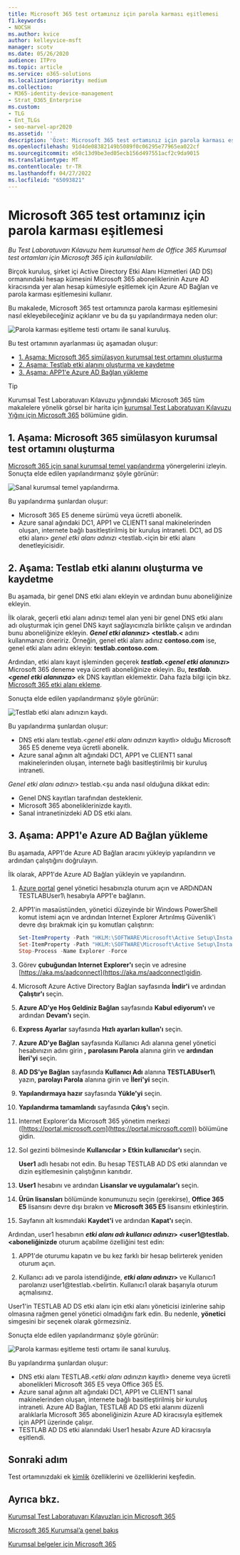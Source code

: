 ```yaml
---
title: Microsoft 365 test ortamınız için parola karması eşitlemesi
f1.keywords:
- NOCSH
ms.author: kvice
author: kelleyvice-msft
manager: scotv
ms.date: 05/26/2020
audience: ITPro
ms.topic: article
ms.service: o365-solutions
ms.localizationpriority: medium
ms.collection:
- M365-identity-device-management
- Strat_O365_Enterprise
ms.custom:
- TLG
- Ent_TLGs
- seo-marvel-apr2020
ms.assetid: ''
description: 'Özet: Microsoft 365 test ortamınız için parola karması eşitlemesini ve oturum açmayı yapılandırın ve gösterin.'
ms.openlocfilehash: 91d4de08382149b5089f0c06295e77965ea022cf
ms.sourcegitcommit: e50c13d9be3ed05ecb156d497551acf2c9da9015
ms.translationtype: MT
ms.contentlocale: tr-TR
ms.lasthandoff: 04/27/2022
ms.locfileid: "65093821"
---
```

# <a name="password-hash-synchronization-for-your-microsoft-365-test-environment"></a>Microsoft 365 test ortamınız için parola karması eşitlemesi

*Bu Test Laboratuvarı Kılavuzu hem kurumsal hem de Office 365 Kurumsal test ortamları için Microsoft 365 için kullanılabilir.*

Birçok kuruluş, şirket içi Active Directory Etki Alanı Hizmetleri (AD DS) ormanındaki hesap kümesini Microsoft 365 aboneliklerinin Azure AD kiracısında yer alan hesap kümesiyle eşitlemek için Azure AD Bağlan ve parola karması eşitlemesini kullanır. 

Bu makalede, Microsoft 365 test ortamınıza parola karması eşitlemesini nasıl ekleyebileceğiniz açıklanır ve bu da şu yapılandırmaya neden olur:
  
![Parola karması eşitleme testi ortamı ile sanal kuruluş.](../media/password-hash-sync-m365-ent-test-environment/Phase3.png)
  
Bu test ortamının ayarlanması üç aşamadan oluşur:
- [1. Aşama: Microsoft 365 simülasyon kurumsal test ortamını oluşturma](#phase-1-create-the-microsoft-365-simulated-enterprise-test-environment)
- [2. Aşama: Testlab etki alanını oluşturma ve kaydetme](#phase-2-create-and-register-the-testlab-domain)
- [3. Aşama: APP1'e Azure AD Bağlan yükleme](#phase-3-install-azure-ad-connect-on-app1)
    
> [!TIP]
> Kurumsal Test Laboratuvarı Kılavuzu yığınındaki Microsoft 365 tüm makalelere yönelik görsel bir harita için [kurumsal Test Laboratuvarı Kılavuzu Yığını için Microsoft 365](../downloads/Microsoft365EnterpriseTLGStack.pdf) bölümüne gidin.
  
## <a name="phase-1-create-the-microsoft-365-simulated-enterprise-test-environment"></a>1. Aşama: Microsoft 365 simülasyon kurumsal test ortamını oluşturma

[Microsoft 365 için sanal kurumsal temel yapılandırma](simulated-ent-base-configuration-microsoft-365-enterprise.md) yönergelerini izleyin. Sonuçta elde edilen yapılandırmanız şöyle görünür:
  
![Sanal kurumsal temel yapılandırma.](../media/password-hash-sync-m365-ent-test-environment/Phase1.png)
  
Bu yapılandırma şunlardan oluşur:
  
- Microsoft 365 E5 deneme sürümü veya ücretli abonelik.
- Azure sanal ağındaki DC1, APP1 ve CLIENT1 sanal makinelerinden oluşan, internete bağlı basitleştirilmiş bir kuruluş intraneti. DC1, ad DS etki alanı> *genel etki alanı adınızı* <testlab.<için bir etki alanı denetleyicisidir.

## <a name="phase-2-create-and-register-the-testlab-domain"></a>2. Aşama: Testlab etki alanını oluşturma ve kaydetme

Bu aşamada, bir genel DNS etki alanı ekleyin ve ardından bunu aboneliğinize ekleyin.

İlk olarak, geçerli etki alanı adınızı temel alan yeni bir genel DNS etki alanı adı oluşturmak için genel DNS kayıt sağlayıcınızla birlikte çalışın ve ardından bunu aboneliğinize ekleyin. ***Genel etki alanınız*> <testlab.<** adını kullanmanızı öneririz. Örneğin, genel etki alanı adınız **<span>contoso.com</span>** ise, genel etki alanı adını ekleyin: **<span>testlab.contoso.com</span>**.
  
Ardından, etki alanı kayıt işleminden geçerek ***testlab.<genel etki alanınızı*>** Microsoft 365 deneme veya ücretli aboneliğinize ekleyin. Bu, ***testlab.<genel etki alanınıza*>** ek DNS kayıtları eklemektir. Daha fazla bilgi için bkz. [Microsoft 365 etki alanı ekleme](../admin/setup/add-domain.md).

Sonuçta elde edilen yapılandırmanız şöyle görünür:
  
![Testlab etki alanı adınızın kaydı.](../media/password-hash-sync-m365-ent-test-environment/Phase2.png)
  
Bu yapılandırma şunlardan oluşur:

- DNS etki alanı testlab.<*genel etki alanı adınızın* kayıtlı> olduğu Microsoft 365 E5 deneme veya ücretli abonelik.
- Azure sanal ağının alt ağındaki DC1, APP1 ve CLIENT1 sanal makinelerinden oluşan, internete bağlı basitleştirilmiş bir kuruluş intraneti.

*Genel etki alanı adınızı*> testlab.<şu anda nasıl olduğuna dikkat edin:

- Genel DNS kayıtları tarafından desteklenir.
- Microsoft 365 aboneliklerinizde kayıtlı.
- Sanal intranetinizdeki AD DS etki alanı.
     
## <a name="phase-3-install-azure-ad-connect-on-app1"></a>3. Aşama: APP1'e Azure AD Bağlan yükleme

Bu aşamada, APP1'de Azure AD Bağlan aracını yükleyip yapılandırın ve ardından çalıştığını doğrulayın.
  
İlk olarak, APP1'de Azure AD Bağlan yükleyin ve yapılandırın.

1. [Azure portal](https://portal.azure.com) genel yönetici hesabınızla oturum açın ve ARDıNDAN TESTLABUser1\\ hesabıyla APP1'e bağlanın.
    
2. APP1'in masaüstünden, yönetici düzeyinde bir Windows PowerShell komut istemi açın ve ardından Internet Explorer Artırılmış Güvenlik'i devre dışı bırakmak için şu komutları çalıştırın:
    
   ```powershell
   Set-ItemProperty -Path "HKLM:\SOFTWARE\Microsoft\Active Setup\Installed Components\{A509B1A7-37EF-4b3f-8CFC-4F3A74704073}" -Name "IsInstalled" -Value 0
   Set-ItemProperty -Path "HKLM:\SOFTWARE\Microsoft\Active Setup\Installed Components\{A509B1A8-37EF-4b3f-8CFC-4F3A74704073}" -Name "IsInstalled" -Value 0
   Stop-Process -Name Explorer -Force
   ```

3. Görev **çubuğundan Internet Explorer'ı** seçin ve adresine [https://aka.ms/aadconnect](https://aka.ms/aadconnect)gidin.
    
4. Microsoft Azure Active Directory Bağlan sayfasında **İndir'i** ve ardından **Çalıştır'ı** seçin.
    
5. **Azure AD'ye Hoş Geldiniz Bağlan** sayfasında **Kabul ediyorum'ı** ve ardından **Devam'ı** seçin.
    
6. **Express Ayarlar** sayfasında **Hızlı ayarları kullan'ı** seçin.
    
7. **Azure AD'ye Bağlan** sayfasında Kullanıcı Adı alanına genel yönetici hesabınızın adını girin **,** **parolasını Parola** alanına girin ve **ardından İleri'yi** seçin.
    
8. **AD DS'ye Bağlan** sayfasında **Kullanıcı Adı** alanına **TESTLABUser1\\** yazın, **parolayı Parola** alanına girin ve **İleri'yi** seçin.
    
9. **Yapılandırmaya hazır** sayfasında **Yükle'yi** seçin.
    
10. **Yapılandırma tamamlandı** sayfasında **Çıkış'ı** seçin.
    
11. Internet Explorer'da Microsoft 365 yönetim merkezi ([https://portal.microsoft.com](https://portal.microsoft.com)) bölümüne gidin.
    
12. Sol gezinti bölmesinde **Kullanıcılar > Etkin kullanıcılar'ı** seçin.
    
    **User1** adlı hesabı not edin. Bu hesap TESTLAB AD DS etki alanından ve dizin eşitlemesinin çalıştığının kanıtıdır.
    
13. **User1** hesabını ve ardından **Lisanslar ve uygulamalar'ı** seçin.
    
14. **Ürün lisansları** bölümünde konumunuzu seçin (gerekirse), **Office 365 E5** lisansını devre dışı bırakın ve **Microsoft 365 E5** lisansını etkinleştirin. 

15. Sayfanın alt kısmındaki **Kaydet'i** ve ardından **Kapat'ı** seçin.
    
Ardından, user1 hesabının ***etki alanı adı kullanıcı adınızı*> <user1@testlab.<aboneliğinizde** oturum açabilme özelliğini test edin:

1. APP1'de oturumu kapatın ve bu kez farklı bir hesap belirterek yeniden oturum açın.

2. Kullanıcı adı ve parola istendiğinde, ***etki alanı adınızı*>** ve Kullanıcı1 parolanızı user1@testlab.<belirtin. Kullanıcı1 olarak başarıyla oturum açmalısınız.
 
User1'in TESTLAB AD DS etki alanı için etki alanı yöneticisi izinlerine sahip olmasına rağmen genel yönetici olmadığını fark edin. Bu nedenle, **yönetici** simgesini bir seçenek olarak görmezsiniz. 

Sonuçta elde edilen yapılandırmanız şöyle görünür:

![Parola karması eşitleme testi ortamı ile sanal kuruluş.](../media/password-hash-sync-m365-ent-test-environment/Phase3.png)

Bu yapılandırma şunlardan oluşur: 
  
- DNS etki alanı TESTLAB.<*etki alanı adınızın* kayıtlı> deneme veya ücretli abonelikleri Microsoft 365 E5 veya Office 365 E5.
- Azure sanal ağının alt ağındaki DC1, APP1 ve CLIENT1 sanal makinelerinden oluşan, internete bağlı basitleştirilmiş bir kuruluş intraneti. Azure AD Bağlan, TESTLAB AD DS etki alanını düzenli aralıklarla Microsoft 365 aboneliğinizin Azure AD kiracısıyla eşitlemek için APP1 üzerinde çalışır.
- TESTLAB AD DS etki alanındaki User1 hesabı Azure AD kiracısıyla eşitlendi.

## <a name="next-step"></a>Sonraki adım

Test ortamınızdaki ek [kimlik](m365-enterprise-test-lab-guides.md#identity) özelliklerini ve özelliklerini keşfedin.

## <a name="see-also"></a>Ayrıca bkz.

[Kurumsal Test Laboratuvarı Kılavuzları için Microsoft 365](m365-enterprise-test-lab-guides.md)

[Microsoft 365 Kurumsal’a genel bakış](microsoft-365-overview.md)

[Kurumsal belgeler için Microsoft 365](/microsoft-365-enterprise/)
